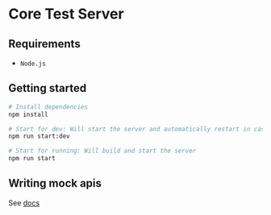 # Core Test Server

## Requirements

- `Node.js`

## Getting started

```bash
# Install dependencies
npm install

# Start for dev: Will start the server and automatically restart in case there is changes in the files.
npm run start:dev

# Start for running: Will build and start the server
npm run start
```

## Writing mock apis

See [docs](https://github.com/Azure/autorest.testserver/blob/master/docs/writing-mock-apis.md)
